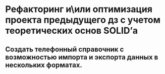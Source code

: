 # Рефакторинг и\или оптимизация проекта предыдущего дз с учетом теоретических основ SOLID’а

## Создать телефонный справочник с возможностью импорта и экспорта данных в нескольких форматах.

